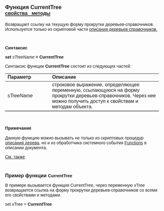 ﻿<html>
<head>
<title>CurrentTree</title>
</head>

<body>

<h1><font face="Arial"><font size="4">Функция CurrentTree<br>
</font><a href="../../FrmEditTree.html"><font size="3"><strong>свойства&nbsp;&nbsp; 
методы</strong></font></a></font></h1>

<p><font face="Arial">Возвращает ссылку на текущую форму прокрутки 
деревьев-справочников. Используется только из скриптовой части <a href="../../../Defs/Tree.html">
описания деревьев справочников.</a></font></p>

<p class="label">&nbsp;</p>

<p class="label"><font face="Arial"><b>Синтаксис</b></font></p>

<p><font face="Arial"><strong>set</strong><em> sTreeName</em><strong> 
= CurrentTree</strong></font></p>

<p><font face="Arial">Синтаксис функции <strong>CurrentTree</strong>
состоит из следующих частей:</font></p>

<table border="1" cellPadding="5" cols="2" frame="below" rules="rows">
<TBODY>
  <tr vAlign="top">
    <td class="label" width="29%"><font face="Arial"><b>Параметр</b></font></td>
    <td class="label" width="71%"><font face="Arial"><strong>Описание</strong></font></td>
  </tr>
  <tr>
    <td width="29%"><font face="Arial"><em>sTreeName</em></font></td>
    <td width="71%"><font face="Arial">строковое выражение, 
	определяющее переменную, ссылающуюся на форму прокрутки 
	деревьев-справочников. Через нее можно получить доступ к свойствам и методам 
	объекта.</font></td>
  </tr>
</TBODY>
</table>

<p class="label">&nbsp;</p>

<p class="label"><font face="Arial"><b>Примечание<br>
<br>
</b>Данную функцию можно вызывать не только из скриптовых процедур <a href="../../../Defs/Tree.html">
описания дерева</a>, но и из обработчика системного события
<a href="../../../ScriptProcs/FunctionsTree.html">Functions</a> в описании 
документа.</font></p>

<p class="label"><a href="../../../constructors.html"><font face="Arial">
См. также</font></a></p>

<p class="label">&nbsp;</p>

<p><strong><font size="3" face="Arial">Пример функции </font><font
face="Arial">CurrentTree</font></strong></p>

<p><font face="Arial">В примере вызывается функция CurrentTree, через 
переменную xTree возвращается ссылка на форму прокрутки деревьев-справочников со 
всеми его свойствами и методами. </font></p>

<p><font face="Arial">set xTree = <strong>CurrentTree</strong></font></p>
</body>
</html>

